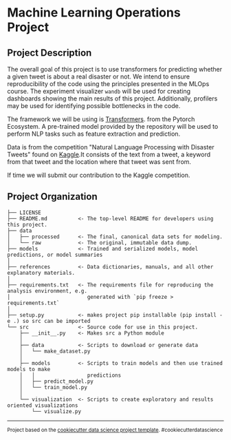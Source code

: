 Machine Learning Operations Project
==============================

Project Description
------------
The overall goal of this project is to use transformers for predicting whether a given tweet is about a real disaster or not. We intend to ensure reproducibility of the code using the principles presented in the MLOps course. The experiment visualizer `wandb` will be used for creating dashboards showing the main results of this project. Additionally, profilers may be used for identifying possible bottlenecks in the code.

The framework we will be using is [Transformers](https://github.com/huggingface/transformers). from the Pytorch Ecosystem. A pre-trained model provided by the repository will be used to perform NLP tasks such as feature extraction and prediction. 

Data is from the competition "Natural Language Processing with Disaster Tweets" found on [Kaggle](kaggle.com).It consists of the text from a tweet, a keyword from that tweet and the location where that tweet was sent from. 


If time we will submit our contribution to the Kaggle competition. 


Project Organization
------------

    ├── LICENSE
    ├── README.md          <- The top-level README for developers using this project.
    ├── data
    │   ├── processed      <- The final, canonical data sets for modeling.
    │   └── raw            <- The original, immutable data dump.
    ├── models             <- Trained and serialized models, model predictions, or model summaries
    │
    ├── references         <- Data dictionaries, manuals, and all other explanatory materials.
    │
    ├── requirements.txt   <- The requirements file for reproducing the analysis environment, e.g.
    │                         generated with `pip freeze > requirements.txt`
    │
    ├── setup.py           <- makes project pip installable (pip install -e .) so src can be imported
    └── src                <- Source code for use in this project.
        ├── __init__.py    <- Makes src a Python module
        │
        ├── data           <- Scripts to download or generate data
        │   └── make_dataset.py
        │
        ├── models         <- Scripts to train models and then use trained models to make
        │   │                 predictions
        │   ├── predict_model.py
        │   └── train_model.py
        │
        └── visualization  <- Scripts to create exploratory and results oriented visualizations
            └── visualize.py


--------

<p><small>Project based on the <a target="_blank" href="https://drivendata.github.io/cookiecutter-data-science/">cookiecutter data science project template</a>. #cookiecutterdatascience</small></p>
